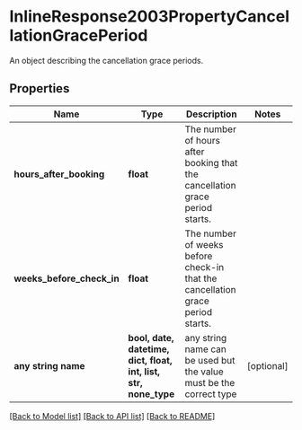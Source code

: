 # InlineResponse2003PropertyCancellationGracePeriod

An object describing the cancellation grace periods.

## Properties
Name | Type | Description | Notes
------------ | ------------- | ------------- | -------------
**hours_after_booking** | **float** | The number of hours after booking that the cancellation grace period starts. | 
**weeks_before_check_in** | **float** | The number of weeks before check-in that the cancellation grace period starts. | 
**any string name** | **bool, date, datetime, dict, float, int, list, str, none_type** | any string name can be used but the value must be the correct type | [optional]

[[Back to Model list]](../README.md#documentation-for-models) [[Back to API list]](../README.md#documentation-for-api-endpoints) [[Back to README]](../README.md)


